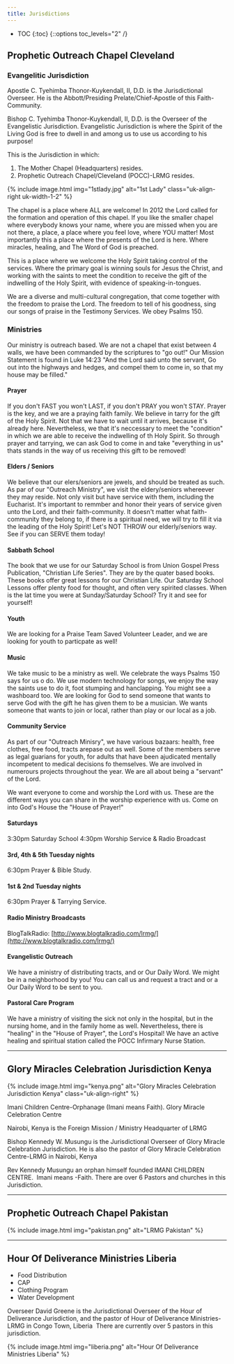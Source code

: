 ```yaml
---
title: Jurisdictions
---
```


* TOC
{:toc}
{::options toc_levels="2" /}

## Prophetic Outreach Chapel Cleveland

### Evangelitic Jurisdiction
Apostle C. Tyehimba Thonor-Kuykendall, II, D.D. is the Jurisdictional Overseer. He is the Abbott/Presiding Prelate/Chief-Apostle of this Faith-Community.

Bishop C. Tyehimba Thonor-Kuykendall, II, D.D. is the Overseer of the Evangelistic Jurisdiction. Evangelistic Jurisdiction is where the Spirit of the Living God is free to dwell in and among us to use us according to his purpose!

This is the Jurisdiction in which:
1. The Mother Chapel (Headquarters) resides.
2. Prophetic Outreach Chapel/Cleveland (POCC)-LRMG resides.

{% include image.html img="1stlady.jpg" alt="1st Lady" class="uk-align-right uk-width-1-2" %}

The chapel is a place where ALL are welcome! In 2012 the Lord called for the formation and operation of this chapel. If you like the smaller chapel where everybody knows your name, where you are missed when you are not there, a place, a place where you feel love, where YOU matter! Most importantly this a place where the presents of the Lord is here. Where miracles, healing, and The Word of God is preached.

This is a place where we welcome the Holy Spirit taking control of the services. Where the primary goal is winning souls for Jesus the Christ, and working with the saints to meet the condition to receive the gift of the indwelling of the Holy Spirit, with evidence of speaking-in-tongues.

We are a diverse and multi-cultural congregation, that come together with the freedom to praise the Lord. The freedom to tell of his goodness, sing our songs of praise in the Testimony Services. We obey Psalms 150.

### Ministries
Our ministry is outreach based. We are not a chapel that exist between 4 walls, we have been commanded by the scriptures to "go out!" Our Mission Statement is found in Luke 14:23  "And the Lord said unto the servant, Go out into the highways and hedges, and compel them to come in, so that my house may be filled."

#### Prayer
If  you don't FAST you won't LAST, if you don't PRAY you won't STAY. Prayer is the key, and we are a praying faith family. We believe in tarry for the gift of the Holy Spirit. Not that we have to wait until it arrives, because it's already here. Nevertheless, we that it's neccessary to meet the "condition" in which we are able to receive the indwelling of th Holy Spirit. So through prayer and tarrying, we can ask God to come in and take "everything in us" thats stands in the way of us receiving this gift to be removed!

####  Elders / Seniors
We believe that our elers/seniors are jewels, and should be treated as such. As par of our "Outreach Ministry", we visit the eldery/seniors whereever they may reside. Not only visit but have service with them, including the Eucharist. It's important to remmber and honor their years of service given unto the Lord, and their faith-community. It doesn't matter what faith-community they belong to, if there is a spiritual need, we will try to fill it via the leading of the Holy Spirit! Let's NOT THROW our elderly/seniors way. See if you can SERVE them today!

#### Sabbath School
The book that we use for our Saturday School is from Union Gospel Press Publication, "Christian Life Series". They are by the quater based books. These books offer great lessons for our Christian Life. Our Saturday School Lessons offer plenty food for thought, and often very spirited classes. When is the lat time you were at Sunday/Saturday School?  Try it and see for yourself!

#### Youth
We are looking for a Praise Team Saved Volunteer Leader, and we are looking for youth to particpate as well!

#### Music
We take music to be a ministry as well. We celebrate the ways Psalms 150 says for us o do. We use modern technology for songs, we enjoy the way the saints use to do it, foot stumping and hanclapping. You might see a washboard too. We are looking for God to send someone that wants to serve God with the gift he has given them to be a musician. We wants someone that wants to join or local, rather than play or our local as a job.

#### Community Service
As part of our "Outreach Minisry", we have various bazaars: health, free clothes, free food, tracts arepase out as well. Some of the members serve as legal guarians for youth, for adults that have been ajudicated mentally incompetent to medical decisions fo themselves. We are involved in numerours projects throughout the year. We are all about being a "servant" of the Lord.

We want everyone to come and worship the Lord with us. These are the different ways you can share in the worship experience with us. Come on into God's House the "House of Prayer!"

#### Saturdays
3:30pm Saturday School
4:30pm Worship Service & Radio Broadcast

#### 3rd, 4th & 5th Tuesday nights
6:30pm Prayer & Bible Study.

#### 1st & 2nd Tuesday nights
6:30pm Prayer & Tarrying Service.

#### Radio Ministry Broadcasts
BlogTalkRadio: [http://www.blogtalkradio.com/lrmg/](http://www.blogtalkradio.com/lrmg/)

#### Evangelistic Outreach
We have a ministry of distributing tracts, and or Our Daily Word. We might be in a neighborhood by you! You can call us and request a tract and or a Our Daily Word to be sent to you.

#### Pastoral Care Program
We have a ministry  of visiting the sick not only in the hospital, but in the nursing home, and in the family home as well. Nevertheless, there is "healing" in the "House of Prayer", the Lord's Hospital! We have an active healing and spiritual station called the POCC Infirmary Nurse Station.

<hr>

## Glory Miracles Celebration Jurisdiction Kenya

{% include image.html img="kenya.png" alt="Glory Miracles Celebration Jurisdiction Kenya" class="uk-align-right" %}

Imani Children Centre-Orphanage (Imani means Faith).
Glory Miracle Celebration Centre

Nairobi, Kenya is the Foreign Mission / Ministry Headquarter of LRMG

Bishop Kennedy W. Musungu is the Jurisdictional Overseer of Glory Miracle Celebration Jurisdiction. He is also the pastor of Glory Miracle Celebration Centre-LRMG in Nairobi, Kenya

Rev Kennedy Musungu an orphan himself founded IMANI CHILDREN CENTRE.  Imani means -Faith. There are over 6 Pastors and churches in this Jurisdiction.

<hr>

## Prophetic Outreach Chapel Pakistan
{% include image.html img="pakistan.png" alt="LRMG Pakistan" %}

<hr>

## Hour Of Deliverance Ministries	Liberia
* Food Distribution
* CAP
* Clothing Program
* Water Development

Overseer David Greene is the Jurisdictional Overseer of the Hour of Deliverance Jurisdiction, and the pastor of Hour of Deliverance Ministries-LRMG in Congo Town, Liberia  There are currently over 5 pastors in this jurisdiction.

{% include image.html img="liberia.png" alt="Hour Of Deliverance Ministries	Liberia" %}
